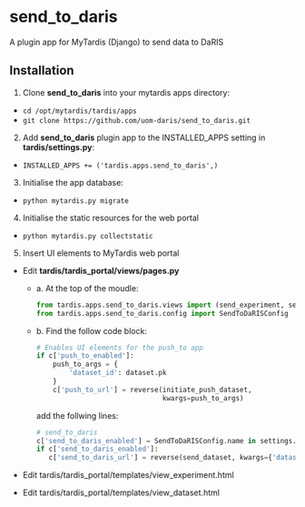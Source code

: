 # send_to_daris
A plugin app for MyTardis (Django) to send data to DaRIS

## Installation

1. Clone **send_to_daris** into your mytardis apps directory:
  * `cd /opt/mytardis/tardis/apps`
  * `git clone https://github.com/uom-daris/send_to_daris.git`
2. Add **send_to_daris** plugin app to the INSTALLED_APPS setting in **tardis/settings.py**:
  * `INSTALLED_APPS += ('tardis.apps.send_to_daris',)`
3. Initialise the app database:
  * `python mytardis.py migrate`
4. Initialise the static resources for the web portal
  * `python mytardis.py collectstatic`
5. Insert UI elements to MyTardis web portal
  - Edit **tardis/tardis_portal/views/pages.py**
    - a. At the top of the moudle:
         ```python
         from tardis.apps.send_to_daris.views import (send_experiment, send_dataset)
         from tardis.apps.send_to_daris.config import SendToDaRISConfig
         ```

    - b. Find the follow code block:
         ```python
         # Enables UI elements for the push_to app
         if c['push_to_enabled']:
             push_to_args = {
                 'dataset_id': dataset.pk
             }
             c['push_to_url'] = reverse(initiate_push_dataset,
                                        kwargs=push_to_args)
         ```
         
         add the follwing lines:
         ```python
         # send_to_daris
         c['send_to_daris_enabled'] = SendToDaRISConfig.name in settings.INSTALLED_APPS
         if c['send_to_daris_enabled']:
            c['send_to_daris_url'] = reverse(send_dataset, kwargs={'dataset_id': dataset.pk})
         ```

  - Edit tardis/tardis_portal/templates/view_experiment.html
  - Edit tardis/tardis_portal/templates/view_dataset.html
